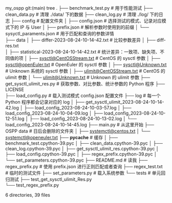  my_ospp git:(main) tree
.
├── benchmark_test.py                                      # 用于性能测试
├── clean_data.py                                          # 清理 ./data/ 下的数据
├── clean_log.py                                           # 清理 ./log/ 下的日志
├── config                                                 # 配置文件夹
│   ├── config.json                                        # 选择测试的模式、记录对应模式下的 IP 与 User
│   ├── prefix.json                                        # 解析参数时使用到的前缀
│   └── sysyctl_paraments.json                             # 用于匹配和查询的参数详情           
├── data
│   ├── differ-2023-08-24-10-14-42.txt                     # 比较参数差异
│   ├── diff-res.txt                                      
│   ├── statistical-2023-08-24-10-14-42.txt                # 统计差异：一致项、缺失项、不同值的项
│   ├── sysctl@CentOSStream.txt                            # CentOS 的 sysctl 参数
│   ├── sysctl@openEuler.txt                               # OpenEuler 的 sysctl 参数
│   ├── sysctl@Unknown.txt                                 # Unknown 系统的 sysctl 参数
│   ├── ulimit@CentOSStream.txt                            # CentOS 的 ulimit 参数
│   └── ulimit@Unknown.txt                                 # Unknown 的 ulimit 参数
├── get_sysctl_ulimit_res.py                               # 获取参数、对比参数、统计参数的 Python 程序
├── LICENSE  
├── load_config.py                                         # 载入测试模式 config.json 配置文件
├── log                                                    # 每一个 Python 程序都会记录对应的 log
│   ├── get_sysctl_ulimit_2023-08-24-10-14-42.log
│   ├── load_config_2023-08-24-10-03-57.log
│   ├── load_config_2023-08-24-10-04-09.log
│   ├── load_config_2023-08-24-10-12-51.log
│   ├── load_config_2023-08-24-10-13-02.log
│   └── load_config_2023-08-24-10-14-45.log
├── main.py                                                # 从这里开始
├── OSPP data                                              # 日后会删除的文件夹
│   ├── systemctl@centos.txt
│   └── systemctl@openeuler.txt
├── __pycache__                                            # 缓存
│   ├── benchmark_test.cpython-39.pyc
│   ├── clean_data.cpython-39.pyc
│   ├── clean_log.cpython-39.pyc
│   ├── get_sysctl_ulimit_res.cpython-39.pyc
│   ├── load_config.cpython-39.pyc
│   ├── regex_prefix.cpython-39.pyc
│   └── set_parameters.cpython-39.pyc
├── README.md                                              # 读我
├── regex_prefix.py                                        # 使用 prefix.json 进行正则匹配或者查询
├── regex_test.txt                                         # 临时的测试文件
├── set_parameters.py                                      # 载入系统参数
└── tests                                                  # 单元回归测试
    ├── test_get_sysctl_ulimit_Res.py    
    └── test_regex_prefix.py

6 directories, 39 files
